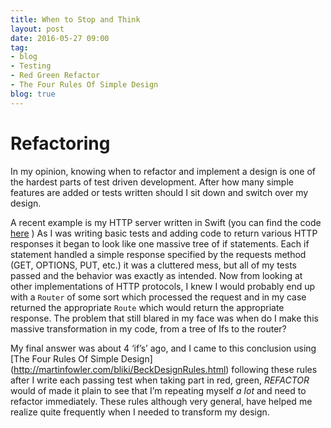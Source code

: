 ```yaml
---
title: When to Stop and Think
layout: post
date: 2016-05-27 09:00
tag:
- blog
- Testing
- Red Green Refactor
- The Four Rules Of Simple Design
blog: true
---
```

# Refactoring

In my opinion, knowing when to refactor and implement a design is one of the hardest parts of test driven development. After how many simple features are added or tests written should I sit down and switch over my design.

A recent example is my HTTP server written in Swift (you can find the code [here](https://github.com/tcmcgee/SwiftHTTPServer) ) As I was writing basic tests and adding code to return various HTTP responses it began to look like one massive tree of if statements. Each if statement handled a simple response specified by the requests method (GET, OPTIONS, PUT, etc.) it was a cluttered mess, but all of my tests passed and the behavior was exactly as intended. Now from looking at other implementations of HTTP protocols, I knew I would probably end up with a `Router` of some sort which processed the request and in my case returned the appropriate `Route` which would return the appropriate response. The problem that still blared in my face was when do I make this massive transformation in my code, from a tree of Ifs to the router?

My final answer was about 4 ‘if’s’ ago, and I came to this conclusion using [The Four Rules Of Simple Design] (http://martinfowler.com/bliki/BeckDesignRules.html) following these rules after I write each passing test when taking part in red, green, *REFACTOR* would of made it plain to see that I’m repeating myself _a lot_ and need to refactor immediately. These rules although very general, have helped me realize quite frequently when I needed to transform my design.


